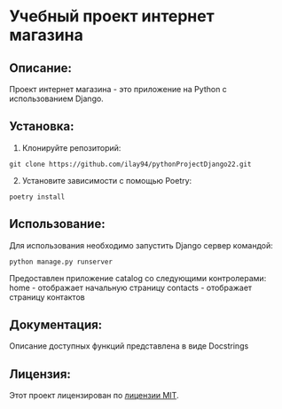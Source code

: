 # Учебный проект интернет магазина

## Описание:

Проект интернет магазина - это приложение на Python с использованием Django.

## Установка:

1. Клонируйте репозиторий:
```
git clone https://github.com/ilay94/pythonProjectDjango22.git
```
2. Установите зависимости с помощью Poetry:
```
poetry install
```

## Использование:

Для использования необходимо запустить Django сервер командой:
```
python manage.py runserver
```

Предоставлен приложение catalog со следующими контролерами:
home - отображает начальную страницу
contacts - отображает страницу контактов

## Документация:

Описание доступных функций представлена в виде Docstrings 

## Лицензия:

Этот проект лицензирован по [лицензии MIT](https://choosealicense.com/licenses/mit/).